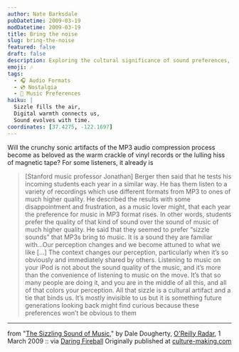 ```yaml
---
author: Nate Barksdale
pubDatetime: 2009-03-19
modDatetime: 2009-03-19
title: Bring the noise
slug: bring-the-noise
featured: false
draft: false
description: Exploring the cultural significance of sound preferences, Stanford music professor Jonathan Berger discusses how MP3s resonate with modern listeners, revealing a fascinating shift in musical appreciation.
emoji: 🎶
tags:
  - 🎧 Audio Formats
  - 💿 Nostalgia
  - 🎤 Music Preferences
haiku: |
  Sizzle fills the air,  
  Digital warmth connects us,  
  Sound evolves with time.
coordinates: [37.4275, -122.1697]
---
```


Will the crunchy sonic artifacts of the MP3 audio compression process become as beloved as the warm crackle of vinyl records or the lulling hiss of magnetic tape? For some listeners, it already is

> [Stanford music professor Jonathan] Berger then said that he tests his incoming students each year in a similar way. He has them listen to a variety of recordings which use different formats from MP3 to ones of much higher quality. He described the results with some disappointment and frustration, as a music lover might, that each year the preference for music in MP3 format rises. In other words, students prefer the quality of that kind of sound over the sound of music of much higher quality. He said that they seemed to prefer “sizzle sounds” that MP3s bring to music. It is a sound they are familiar with…Our perception changes and we become attuned to what we like [...] The context changes our perception, particularly when it’s so obviously and immediately shared by others. Listening to music on your iPod is not about the sound quality of the music, and it’s more than the convenience of listening to music on the move. It’s that so many people are doing it, and you are in the middle of all this, and all of that colors your perception. All that sizzle is a cultural artifact and a tie that binds us. It’s mostly invisible to us but it is something future generations looking back might find curious because these preferences won’t be obvious to them

---

from "[The Sizzling Sound of Music](http://radar.oreilly.com/2009/03/the-sizzling-sound-of-music.html)," by Dale Dougherty, [O'Reilly Radar](http://radar.oreilly.com/2009/03/the-sizzling-sound-of-music.html), 1 March 2009 :: via [Daring Fireball](http://daringfireball.net/linked/2009/03/09/sizzle) Originally published at [culture-making.com](http://www.culture-making.com)
